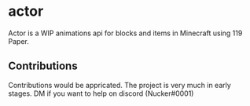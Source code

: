 # actor
Actor is a WIP animations api for blocks and items in Minecraft using 119 Paper.

## Contributions
Contributions would be appricated. The project is very much in early stages. DM if you want to help on discord (Nucker#0001)
